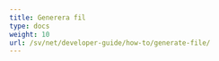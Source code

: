 ```yaml
---
title: Generera fil
type: docs
weight: 10
url: /sv/net/developer-guide/how-to/generate-file/
---
```

